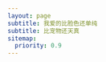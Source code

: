 ```yaml
---
layout: page
subtitle: 我爱的比脸色还单纯
subtitle: 比宠物还天真
sitemap:
  priority: 0.9
---
```



<div id="describe-text">
<!--	<p>Non sunt multiplicanda entia sine necessitate</p>
	<p>Fork and use the theme from the <strong> <a href="https://github.com/knhash/Pudhina"> repository</a> </strong></p>-->
</div>

